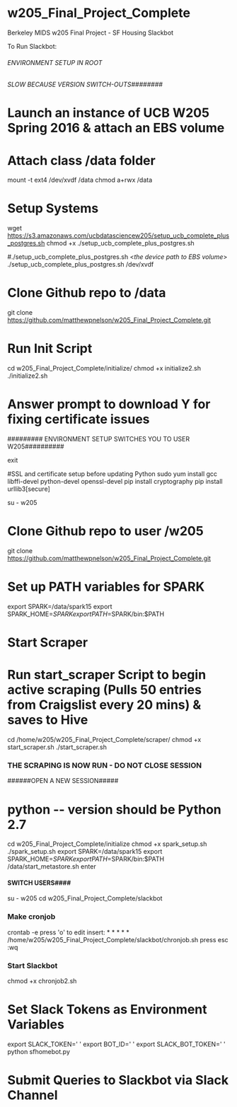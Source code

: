 # w205_Final_Project_Complete
Berkeley MIDS w205 Final Project - SF Housing Slackbot


To Run Slackbot:

###### ENVIRONMENT SETUP IN ROOT #########
###### SLOW BECAUSE VERSION SWITCH-OUTS########

# Launch an instance of UCB W205 Spring 2016 & attach an EBS volume

# Attach class /data folder
mount -t ext4 /dev/xvdf /data
chmod a+rwx /data

# Setup Systems
wget https://s3.amazonaws.com/ucbdatasciencew205/setup_ucb_complete_plus_postgres.sh
chmod +x ./setup_ucb_complete_plus_postgres.sh

#./setup_ucb_complete_plus_postgres.sh <*the device path to EBS volume*>
./setup_ucb_complete_plus_postgres.sh /dev/xvdf

# Clone Github repo to /data
git clone https://github.com/matthewpnelson/w205_Final_Project_Complete.git

# Run Init Script
cd w205_Final_Project_Complete/initialize/
chmod +x initialize2.sh
./initialize2.sh
# Answer prompt to download Y for fixing certificate issues

######### ENVIRONMENT SETUP SWITCHES YOU TO USER W205##########

exit

#SSL and certificate setup before updating Python
sudo yum install gcc libffi-devel python-devel openssl-devel
pip install cryptography
pip install urllib3[secure]

su - w205

# Clone Github repo to user /w205
git clone https://github.com/matthewpnelson/w205_Final_Project_Complete.git

# Set up PATH variables for SPARK
export SPARK=/data/spark15
export SPARK_HOME=$SPARK
export PATH=$SPARK/bin:$PATH

##### 
# Start Scraper
# Run start_scraper Script to begin active scraping (Pulls 50 entries from Craigslist every 20 mins) & saves to Hive
cd /home/w205/w205_Final_Project_Complete/scraper/
chmod +x start_scraper.sh
./start_scraper.sh
### THE SCRAPING IS NOW RUN - DO NOT CLOSE SESSION ###

######OPEN A NEW SESSION#####
# python -- version should be Python 2.7
cd w205_Final_Project_Complete/initialize
chmod +x spark_setup.sh
./spark_setup.sh
export SPARK=/data/spark15
export SPARK_HOME=$SPARK
export PATH=$SPARK/bin:$PATH
/data/start_metastore.sh
enter

#### SWITCH USERS#### 

su - w205
cd w205_Final_Project_Complete/slackbot

### Make cronjob ###
crontab -e
press 'o' to edit
insert: * * * * * /home/w205/w205_Final_Project_Complete/slackbot/chronjob.sh
press esc
:wq

### Start Slackbot ###
chmod +x chronjob2.sh
# Set Slack Tokens as Environment Variables 
export SLACK_TOKEN=' ' 
export BOT_ID=' ' 
export SLACK_BOT_TOKEN=' '
python sfhomebot.py

#####
# Submit Queries to Slackbot via Slack Channel



